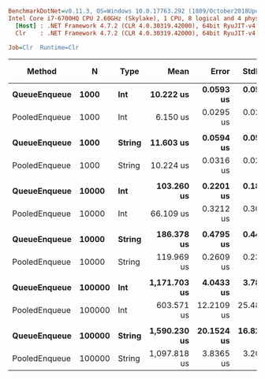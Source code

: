 ``` ini

BenchmarkDotNet=v0.11.3, OS=Windows 10.0.17763.292 (1809/October2018Update/Redstone5)
Intel Core i7-6700HQ CPU 2.60GHz (Skylake), 1 CPU, 8 logical and 4 physical cores
  [Host] : .NET Framework 4.7.2 (CLR 4.0.30319.42000), 64bit RyuJIT-v4.7.3324.0
  Clr    : .NET Framework 4.7.2 (CLR 4.0.30319.42000), 64bit RyuJIT-v4.7.3324.0

Job=Clr  Runtime=Clr  

```
|        Method |      N |   Type |         Mean |      Error |     StdDev |       Median | Ratio | RatioSD | Gen 0/1k Op | Gen 1/1k Op | Gen 2/1k Op | Allocated Memory/Op |
|-------------- |------- |------- |-------------:|-----------:|-----------:|-------------:|------:|--------:|------------:|------------:|------------:|--------------------:|
|  **QueueEnqueue** |   **1000** |    **Int** |    **10.222 us** |  **0.0593 us** |  **0.0526 us** |    **10.220 us** |  **1.00** |    **0.00** |      **2.6703** |           **-** |           **-** |              **8445 B** |
| PooledEnqueue |   1000 |    Int |     6.150 us |  0.0295 us |  0.0262 us |     6.146 us |  0.60 |    0.00 |      0.0076 |           - |           - |                48 B |
|               |        |        |              |            |            |              |       |         |             |             |             |                     |
|  **QueueEnqueue** |   **1000** | **String** |    **11.603 us** |  **0.0594 us** |  **0.0556 us** |    **11.597 us** |  **1.00** |    **0.00** |      **5.2643** |           **-** |           **-** |             **16624 B** |
| PooledEnqueue |   1000 | String |    10.224 us |  0.0316 us |  0.0296 us |    10.221 us |  0.88 |    0.01 |           - |           - |           - |                48 B |
|               |        |        |              |            |            |              |       |         |             |             |             |                     |
|  **QueueEnqueue** |  **10000** |    **Int** |   **103.260 us** |  **0.2201 us** |  **0.1838 us** |   **103.209 us** |  **1.00** |    **0.00** |     **41.6260** |           **-** |           **-** |            **131435 B** |
| PooledEnqueue |  10000 |    Int |    66.109 us |  0.3212 us |  0.3005 us |    66.108 us |  0.64 |    0.00 |           - |           - |           - |                49 B |
|               |        |        |              |            |            |              |       |         |             |             |             |                     |
|  **QueueEnqueue** |  **10000** | **String** |   **186.378 us** |  **0.4795 us** |  **0.4485 us** |   **186.476 us** |  **1.00** |    **0.00** |     **41.5039** |     **41.5039** |     **41.5039** |            **262532 B** |
| PooledEnqueue |  10000 | String |   119.969 us |  0.2609 us |  0.2313 us |   119.925 us |  0.64 |    0.00 |           - |           - |           - |                49 B |
|               |        |        |              |            |            |              |       |         |             |             |             |                     |
|  **QueueEnqueue** | **100000** |    **Int** | **1,171.703 us** |  **4.0433 us** |  **3.7821 us** | **1,172.492 us** |  **1.00** |    **0.00** |    **207.0313** |    **166.0156** |    **166.0156** |           **1052442 B** |
| PooledEnqueue | 100000 |    Int |   603.571 us | 12.2109 us | 25.4887 us |   592.143 us |  0.52 |    0.02 |           - |           - |           - |                56 B |
|               |        |        |              |            |            |              |       |         |             |             |             |                     |
|  **QueueEnqueue** | **100000** | **String** | **1,590.230 us** | **20.1524 us** | **16.8282 us** | **1,597.483 us** |  **1.00** |    **0.00** |    **316.4063** |    **275.3906** |    **273.4375** |           **2103196 B** |
| PooledEnqueue | 100000 | String | 1,097.818 us |  3.8365 us |  3.2037 us | 1,097.910 us |  0.69 |    0.01 |           - |           - |           - |                64 B |
